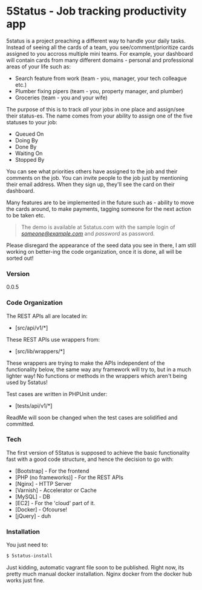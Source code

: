 # 5Status - Job tracking productivity app

5status is a project preaching a different way to handle your daily tasks. Instead of seeing all the cards of a team, you see/comment/prioritize cards assigned to you accross multiple mini teams. For example, your dashboard will contain cards from many different domains - personal and professional areas of your life such as:
  - Search feature from work (team - you, manager, your tech colleague etc.)
  - Plumber fixing pipers (team - you, property manager, and plumber)
  - Groceries (team - you and your wife)

The purpose of this is to track *all* your jobs in one place and assign/see their status-es. The name comes from your ability to assign one of the five statuses to your job:
  - Queued On
  - Doing By
  - Done By
  - Waiting On
  - Stopped By
  
You can see what priorities others have assigned to the job and their comments on the job. You can invite people to the job just by mentioning their email address. When they sign up, they'll see the card on their dashboard.

Many features are to be implemented in the future such as - ability to move the cards around, to make payments, tagging someone for the next action to be taken etc.

> The demo is available at 5status.com with the sample login of
> *someone@example.com* and *password* as password.

Please disregard the appearance of the seed data you see in there, I am still working on better-ing the code organization, once it is done, all will be sorted out!

### Version
0.0.5


### Code Organization

The REST APIs all are located in:
* [src/api/v1/*]

These REST APIs use wrappers from:
* [src/lib/wrappers/*]
 
These wrappers are trying to make the APIs independent of the functionality below, the same way any framework will try to, but in a much lighter way! No functions or methods in the wrappers which aren't being used by 5status!

Test cases are written in PHPUnit under:
* [tests/api/v1/*]

ReadMe will soon be changed when the test cases are solidified and committed.

### Tech

The first version of 5Status is supposed to achieve the basic functionality fast with a good code structure, and hence the decision to go with:

* [Bootstrap] - For the frontend
* [PHP (no frameworks)] - For the REST APIs
* [Nginx] - HTTP Server
* [Varnish] - Accelerator or Cache
* [MySQL] - DB
* [EC2] - For the 'cloud' part of it.
* [Docker] - Ofcourse!
* [jQuery] - duh

### Installation

You just need to:

```sh
$ 5status-install
```
Just kidding, automatic vagrant file soon to be published. Right now, its pretty much manual docker installation. Nginx docker from the docker hub works just fine.



